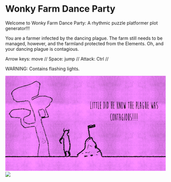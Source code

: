 # Wonky Farm Dance Party

Welcome to Wonky Farm Dance Party: A rhythmic puzzle platformer plot generator!!!

You are a farmer infected by the dancing plague. The farm still needs to be managed, however, and the farmland protected from the Elements. Oh, and your dancing plague is contagious.

Arrow keys: move // Space: jump // Attack: Ctrl //

WARNING: Contains flashing lights.

<img src="Screenshots/DancingPlague.png">

<img src="Screenshots/DancingPlague.gif">